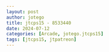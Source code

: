```yaml
---
layout: post
author: jotego
title: jtcps15 - 8533440
date: 2024-07-12
categories: [Arcade, jotego.jtcps15]
tags: [jtcps15, jtpatreon]
---
```


